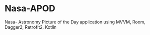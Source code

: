 # Nasa-APOD
Nasa- Astronomy Picture of the Day application using MVVM, Room, Dagger2, Retrofit2, Kotlin
